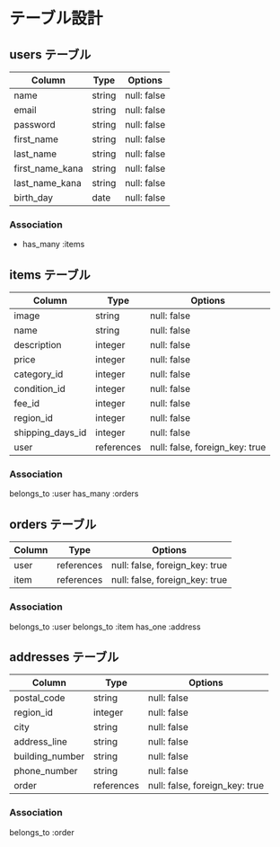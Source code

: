 # テーブル設計

## users テーブル

| Column          | Type   | Options     |
| --------------- | ------ | ----------- |
| name            | string | null: false |
| email           | string | null: false |
| password        | string | null: false |
| first_name      | string | null: false |
| last_name       | string | null: false |
| first_name_kana | string | null: false |
| last_name_kana  | string | null: false |
| birth_day       | date   | null: false |

### Association
- has_many :items

## items テーブル

| Column           | Type       | Options                        |
| ---------------- | ---------- | ------------------------------ |
| image            | string     | null: false                    |
| name             | string     | null: false                    |
| description      | integer    | null: false                    |
| price            | integer    | null: false                    |
| category_id      | integer    | null: false                    |
| condition_id     | integer    | null: false                    |
| fee_id           | integer    | null: false                    |
| region_id        | integer    | null: false                    |
| shipping_days_id | integer    | null: false                    |
| user             | references | null: false, foreign_key: true |

### Association
belongs_to :user
has_many :orders


## orders テーブル

| Column           | Type       | Options                        |
| ---------------- | ---------- | ------------------------------ |
| user             | references | null: false, foreign_key: true |
| item             | references | null: false, foreign_key: true |

### Association
belongs_to :user
belongs_to :item
has_one :address

## addresses テーブル

| Column                 | Type       | Options                        |
| ---------------------- | ---------- | ------------------------------ |
| postal_code            | string     | null: false                    |
| region_id              | integer    | null: false                    |
| city                   | string     | null: false                    |
| address_line           | string     | null: false                    |
| building_number        | string     | null: false                    |
| phone_number           | string     | null: false                    |
| order                  | references | null: false, foreign_key: true |

### Association
belongs_to :order
